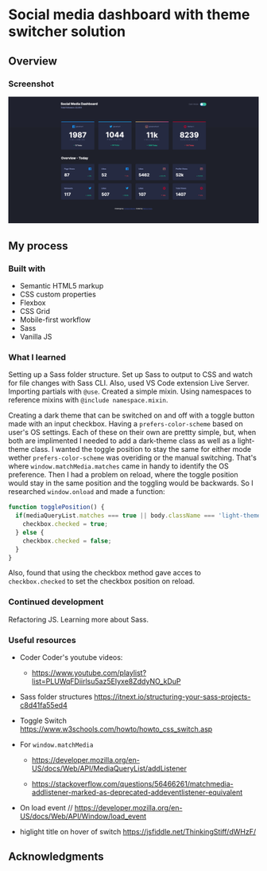 # Social media dashboard with theme switcher solution

## Overview

### Screenshot

![](./screenshot.png)

## My process

### Built with

- Semantic HTML5 markup
- CSS custom properties
- Flexbox
- CSS Grid
- Mobile-first workflow
- Sass
- Vanilla JS

### What I learned
Setting up a Sass folder structure.  Set up Sass to output to CSS and watch for file changes with Sass CLI.  Also, used VS Code extension Live Server.  Importing partials with `@use`.  Created a simple mixin.  Using namespaces to reference mixins with `@include namespace.mixin`.  

Creating a dark theme that can be switched on and off with a toggle button made with an input checkbox.  Having a `prefers-color-scheme` based on user's OS settings.  Each of these on their own are prettty simple, but, when both are implimented I needed to add a dark-theme class as well as a light-theme class.  I wanted the toggle position to stay the same for either mode wether `prefers-color-scheme` was overiding or the manual switching.  That's where `window.matchMedia.matches` came in handy to identify the OS preference.  Then I had a problem on reload, where the toggle position would stay in the same position and the toggling would be backwards.  So I researched `window.onload` and made a function: 

```js 
function togglePosition() {
  if(mediaQueryList.matches === true || body.className === 'light-theme') {
    checkbox.checked = true;
  } else {
    checkbox.checked = false;
  }
} 
```
Also, found that using the checkbox method gave acces to `checkbox.checked` to set the checkbox position on reload.


### Continued development
Refactoring JS.  Learning more about Sass.


### Useful resources

- Coder Coder's youtube videos:
    - https://www.youtube.com/playlist?list=PLUWqFDiirlsu5az5EIyxe8ZddyNO_kDuP

- Sass folder structures
https://itnext.io/structuring-your-sass-projects-c8d41fa55ed4

- Toggle Switch
https://www.w3schools.com/howto/howto_css_switch.asp

 - For `window.matchMedia`
    - https://developer.mozilla.org/en-US/docs/Web/API/MediaQueryList/addListener
 
    - https://stackoverflow.com/questions/56466261/matchmedia-addlistener-marked-as-deprecated-addeventlistener-equivalent

- On load event
// https://developer.mozilla.org/en-US/docs/Web/API/Window/load_event

 - higlight title on hover of switch
 https://jsfiddle.net/ThinkingStiff/dWHzF/

## Acknowledgments

